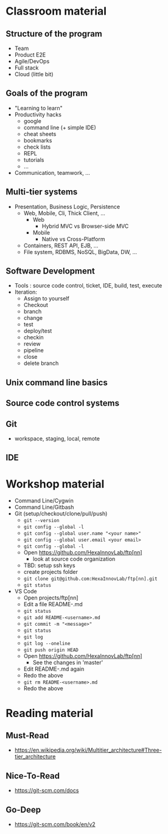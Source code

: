 # Classroom material

## Structure of the program
  * Team
  * Product E2E
  * Agile/DevOps
  * Full stack
  * Cloud (little bit)

## Goals of the program
  * "Learning to learn"
  * Productivity hacks
    * google
    * command line (+ simple IDE)
    * cheat sheets
    * bookmarks
    * check lists
    * REPL
    * tutorials
    * ...
  * Communication, teamwork, ...

## Multi-tier systems
  * Presentation, Business Logic, Persistence
    * Web, Mobile, Cli, Thick Client, ...
      * Web
        * Hybrid MVC vs Browser-side MVC
      * Mobile
        * Native vs Cross-Platform
    * Containers, REST API, EJB, ...
    * File system, RDBMS, NoSQL, BigData, DW, ...

 ## Software Development
   * Tools : source code control, ticket, IDE, build, test, execute
   * Iteration:
     * Assign to yourself
     * Checkout
     * branch
     * change
     * test
     * deploy/test
     * checkin
     * review
     * pipeline
     * close
     * delete branch   

## Unix command line basics

## Source code control systems

## Git
  * workspace, staging, local, remote


## IDE

# Workshop material

  * Command Line/Cygwin
  * Command Line/Gitbash
  * Git (setup/checkout/clone/pull/push)
    * `git --version`
    * `git config --global -l`
    * `git config --global user.name "<your name>"`
    * `git config --global user.email <your email>`
    * `git config --global -l`
    * Open https://github.com/HexaInnovLab/ftp[nn]
      * look at source code organization
    * TBD: setup ssh keys
    * create projects folder
    * `git clone git@github.com:HexaInnovLab/ftp[nn].git`
    * `git status`
  * VS Code
    * Open projects/ftp[nn]
    * Edit a file README-<username>.md
    * `git status`
    * `git add README-<username>.md`
    * `git commit -m "<message>"`
    * `git status`
    * `git log`
    * `git log --oneline`
    * `git push origin HEAD`
    * Open https://github.com/HexaInnovLab/ftp[nn]
      * See the changes in 'master'
    * Edit README-<username>.md again
    * Redo the above
    * `git rm README-<username>.md`   
    * Redo the above

# Reading material

## Must-Read
  * https://en.wikipedia.org/wiki/Multitier_architecture#Three-tier_architecture

## Nice-To-Read
  * https://git-scm.com/docs

## Go-Deep
  * https://git-scm.com/book/en/v2
